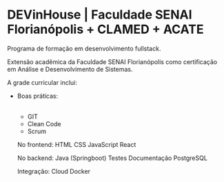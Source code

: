 # DEVinHouse | Faculdade SENAI Florianópolis + CLAMED + ACATE
 
 Programa de formação em desenvolvimento fullstack.

Extensão acadêmica da Faculdade SENAI Florianópolis como certificação em Análise e Desenvolvimento de Sistemas.

A grade curricular inclui:

<ul>
<li>Boas práticas:</li>
 <br>
 <ul>
 <li>GIT</li>
 <li>Clean Code</li>
 <li>Scrum</li>
</ul>


No frontend:
HTML
CSS
JavaScript
React

No backend:
Java (Springboot)
Testes
Documentação
PostgreSQL

Integração:
Cloud
Docker
